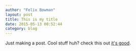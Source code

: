 ```yaml
---
author: "Felix Bowman"
layout: post
title: This is my title
date: 2015-05-13 00:52:44
category: blog
---
```

Just making a post. Cool stuff huh? check this out [it's good][sussex].

[sussex]: http://www.sussex.ac.uk/

